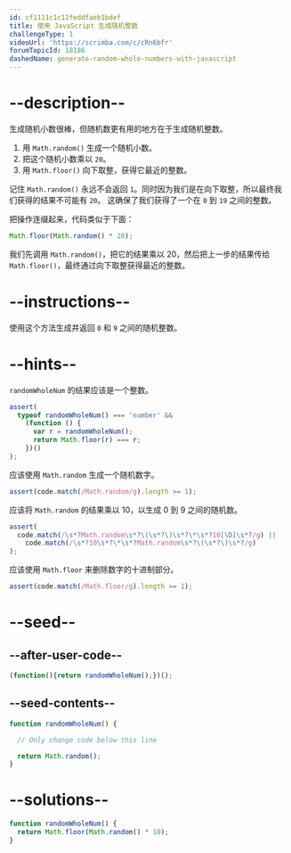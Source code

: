 ```yaml
---
id: cf1111c1c12feddfaeb1bdef
title: 使用 JavaScript 生成随机整数
challengeType: 1
videoUrl: 'https://scrimba.com/c/cRn6bfr'
forumTopicId: 18186
dashedName: generate-random-whole-numbers-with-javascript
---
```


# --description--

生成随机小数很棒，但随机数更有用的地方在于生成随机整数。

<ol><li>用 <code>Math.random()</code> 生成一个随机小数。</li><li>把这个随机小数乘以 <code>20</code>。</li><li>用 <code>Math.floor()</code> 向下取整，获得它最近的整数。</li></ol>

记住 `Math.random()` 永远不会返回 `1`。同时因为我们是在向下取整，所以最终我们获得的结果不可能有 `20`。 这确保了我们获得了一个在 `0` 到 `19` 之间的整数。

把操作连缀起来，代码类似于下面：

```js
Math.floor(Math.random() * 20);
```

我们先调用 `Math.random()`，把它的结果乘以 20，然后把上一步的结果传给 `Math.floor()`，最终通过向下取整获得最近的整数。

# --instructions--

使用这个方法生成并返回 `0` 和 `9` 之间的随机整数。

# --hints--

`randomWholeNum` 的结果应该是一个整数。

```js
assert(
  typeof randomWholeNum() === 'number' &&
    (function () {
      var r = randomWholeNum();
      return Math.floor(r) === r;
    })()
);
```

应该使用 `Math.random` 生成一个随机数字。

```js
assert(code.match(/Math.random/g).length >= 1);
```

应该将 `Math.random` 的结果乘以 10，以生成 0 到 9 之间的随机数。

```js
assert(
  code.match(/\s*?Math.random\s*?\(\s*?\)\s*?\*\s*?10[\D]\s*?/g) ||
    code.match(/\s*?10\s*?\*\s*?Math.random\s*?\(\s*?\)\s*?/g)
);
```

应该使用 `Math.floor` 来删除数字的十进制部分。

```js
assert(code.match(/Math.floor/g).length >= 1);
```

# --seed--

## --after-user-code--

```js
(function(){return randomWholeNum();})();
```

## --seed-contents--

```js
function randomWholeNum() {

  // Only change code below this line

  return Math.random();
}
```

# --solutions--

```js
function randomWholeNum() {
  return Math.floor(Math.random() * 10);
}
```
